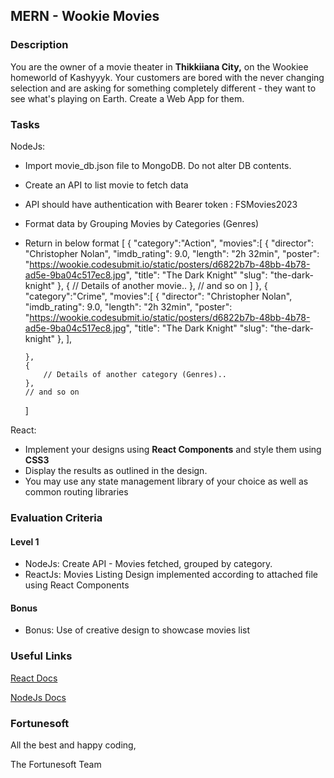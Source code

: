 ## MERN - Wookie Movies

### Description

You are the owner of a movie theater in **Thikkiiana City,** on the Wookiee homeworld of Kashyyyk. Your customers are bored with the never changing selection and are asking for something completely different - they want to see what's playing on Earth. Create a Web App for them.

### Tasks

NodeJs:
- 	Import movie_db.json file to MongoDB. Do not alter DB contents. 
-   Create an API to list movie to fetch data
-   API should have authentication with Bearer token : FSMovies2023
-   Format data by Grouping Movies by Categories (Genres)
-   Return in below format
	[
		{
			"category":"Action",
			"movies":[
				{
				   "director": "Christopher Nolan",
		           "imdb_rating": 9.0,
		           "length": "2h 32min",
		           "poster": "https://wookie.codesubmit.io/static/posters/d6822b7b-48bb-4b78-ad5e-9ba04c517ec8.jpg",
		           "title": "The Dark Knight"
		           "slug": "the-dark-knight"
				},
				{
					// Details of another movie.. 
				},
				// and so on
			]
		},
		{
			"category":"Crime",
			"movies":[
				{
				   "director": "Christopher Nolan",
		           "imdb_rating": 9.0,
		           "length": "2h 32min",
		           "poster": "https://wookie.codesubmit.io/static/posters/d6822b7b-48bb-4b78-ad5e-9ba04c517ec8.jpg",
		           "title": "The Dark Knight"
		           "slug": "the-dark-knight"
				},
			],
			
		},
		{
			// Details of another category (Genres).. 
		},
		// and so on
	]

React:
-   Implement your designs using  **React Components** and style them using **CSS3**
-   Display the results as outlined in the design.
-   You may use any state management library of your choice as well as common routing libraries

### Evaluation Criteria

#### Level 1
-   NodeJs: Create API - Movies fetched, grouped by category.
-   ReactJs: Movies Listing Design implemented according to attached file using React Components

#### Bonus
-   Bonus: Use of creative design to showcase movies list

### Useful Links

[React Docs](https://reactjs.org/docs/context.html)

[NodeJs Docs](https://nodejs.org/en/docs/)

### Fortunesoft

All the best and happy coding,

The Fortunesoft Team
